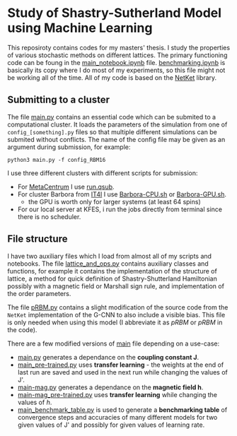# Study of Shastry-Sutherland Model using Machine Learning

This reposiroty contains codes for my masters' thesis. I study the properties of various stochastic methods on different lattices. The primary functioning code can be foung in the [main_notebook.ipynb](main_notebook.ipynb) file. [benchmarking.ipynb](benchmarking.ipynb) is basically its copy where I do most of my experiments, so this file might not be working all of the time. All of my code is based on the [NetKet](https://www.netket.org) library.

## Submitting to a cluster
The file [main.py](main.py) contains an essential code which can be submited to a computational cluster. It loads the parameters of the simulation from one of `config_[something].py` files so that multiple different simulations can be submited without conflicts. The name of the config file may be given as an argument during submission, for example:
```
python3 main.py -f config_RBM16
```
I use three different clusters with different scripts for submission:
- For [MetaCentrum](https://metavo.metacentrum.cz/) I use [run.qsub](run.qsub).
- For cluster Barbora from [IT4I](https://www.it4i.cz/) I use [Barbora-CPU.sh](Barbora-CPU.sh) or [Barbora-GPU.sh](Barbora-GPU.sh).
    - the GPU is worth only for larger systems (at least 64 spins)
- For our local server at KFES, i run the jobs directly from terminal since there is no scheduler.

## File structure
I have two auxiliary files which I load from almost all of my scripts and notebooks. The file [lattice_and_ops.py](lattice_and_ops.py) contains auxiliary classes and functions, for example it contains the implementation of the structure of lattice, a method for quick definition of Shastry-Shutterland Hamiltonian possibly with a magnetic field or Marshall sign rule, and implementation of the order parameters.

The file [pRBM.py](pRBM.py) contains a slight modification of the source code from the `NetKet` implementation of the G-CNN to also include a visible bias. This file is only needed when using this model (I abbreviate it as *pRBM* or *pRBM* in the code).

There are a few modified versions of [main](main.py) file depending on a use-case:
 - [main.py](main.py) generates a dependance on the **coupling constant J**.
 - [main_pre-trained.py](main_pre-trained.py) uses **transfer learning** - the weights at the end of last run are saved and used in the next run while changing the values of J'.
 - [main-mag.py](main-mag.py) generates a dependance on the **magnetic field h**.
 - [main-mag_pre-trained.py](main-mag_pre-trained.py) uses **transfer learning** while changing the values of $h$.
 - [main_benchmark_table.py](main_benchmark_table.py) is used to generate a **benchmarking table** of convergence steps and accuracies of many different models for two given values of J' and possibly for given values of learning rate.

